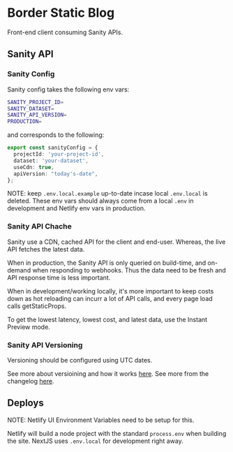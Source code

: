 # Border Static Blog

Front-end client consuming Sanity APIs.

## Sanity API

### Sanity Config

Sanity config takes the following env vars:

```bash
SANITY_PROJECT_ID=
SANITY_DATASET=
SANITY_API_VERSION=
PRODUCTION=
```

and corresponds to the following:

```typescript
export const sanityConfig = {
  projectId: 'your-project-id',
  dataset: 'your-dataset',
  useCdn: true,
  apiVersion: "today's-date",
};
```

NOTE: keep `.env.local.example` up-to-date incase local `.env.local` is deleted. These env vars should always come from a local `.env` in development and Netlify env vars in production.

### Sanity API Chache

Sanity use a CDN, cached API for the client and end-user. Whereas, the live API fetches the latest data.

When in production, the Sanity API is only queried on build-time, and on-demand when responding to webhooks. Thus the data need to be fresh and API response time is less important.

When in development/working locally, it's more important to keep costs down as hot reloading can incurr a lot of API calls, and every page load calls getStaticProps.

To get the lowest latency, lowest cost, and latest data, use the Instant Preview mode.

### Sanity API Versioning

Versioning should be configured using UTC dates.

See more about versioining and how it works [here](https://www.sanity.io/docs/api-versioning).
See more from the changelog [here](https://www.sanity.io/changelog).

## Deploys

NOTE: Netlify UI Environment Variables need to be setup for this.

Netlify will build a node project with the standard `process.env` when building the site. NextJS uses `.env.local` for development right away.
